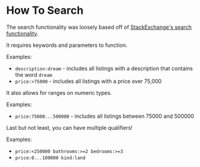 # How To Search

The search functionality was loosely based off of [StackExchange's search functionality][stackexchange_search].

It requires keywords and parameters to function.

Examples:
 - `description:dream` - includes all listings with a description that contains the word `dream`
 - `price:>75000` - includes all listings with a price over 75,000

It also allows for ranges on numeric types.

Examples:
 - `price:75000...500000` - includes all listings between 75000 and 500000

Last but not least, you can have multiple qualifiers!

Examples:
 - `price:<250000 bathrooms:>=2 bedrooms:>=3` 
 - `price:0...100000 kind:land`

[stackexchange_search]:https://stackoverflow.com/help/searching